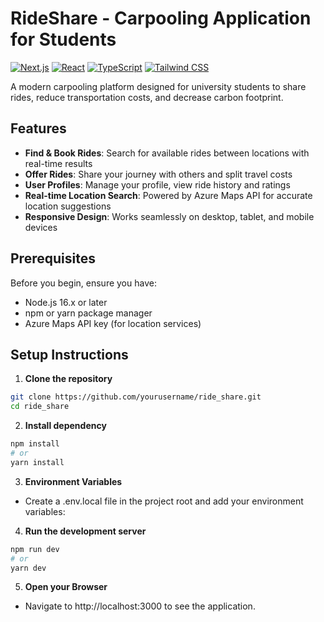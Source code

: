# RideShare - Carpooling Application for Students

[![Next.js](https://img.shields.io/badge/Next.js-14.0.0-black)](https://nextjs.org/)
[![React](https://img.shields.io/badge/React-18.2.0-blue)](https://reactjs.org/)
[![TypeScript](https://img.shields.io/badge/TypeScript-5.0.0-blue)](https://www.typescriptlang.org/)
[![Tailwind CSS](https://img.shields.io/badge/Tailwind-3.3.0-38B2AC)](https://tailwindcss.com/)

A modern carpooling platform designed for university students to share rides, reduce transportation costs, and decrease carbon footprint.

## Features

- **Find & Book Rides**: Search for available rides between locations with real-time results
- **Offer Rides**: Share your journey with others and split travel costs
- **User Profiles**: Manage your profile, view ride history and ratings
- **Real-time Location Search**: Powered by Azure Maps API for accurate location suggestions
- **Responsive Design**: Works seamlessly on desktop, tablet, and mobile devices

## Prerequisites

Before you begin, ensure you have:

- Node.js 16.x or later
- npm or yarn package manager
- Azure Maps API key (for location services)

## Setup Instructions

1. **Clone the repository**

```bash
git clone https://github.com/yourusername/ride_share.git
cd ride_share
```
2. **Install dependency**
```bash
npm install
# or
yarn install
```
3. **Environment Variables**
- Create a .env.local file in the project root and add your environment variables:

4. **Run the development server**

```bash
npm run dev
# or
yarn dev
```
5. **Open your Browser**
- Navigate to http://localhost:3000 to see the application.

